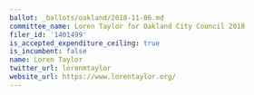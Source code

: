 ```yaml
---
ballot: _ballots/oakland/2018-11-06.md
committee_name: Loren Taylor for Oakland City Council 2018
filer_id: '1401499'
is_accepted_expenditure_ceiling: true
is_incumbent: false
name: Loren Taylor
twitter_url: lorenmtaylor
website_url: https://www.lorentaylor.org/
---
```

